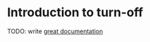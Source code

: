 # Introduction to turn-off

TODO: write [great documentation](http://jacobian.org/writing/what-to-write/)
